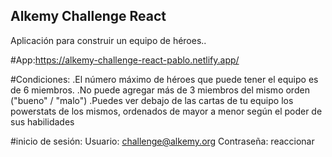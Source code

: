 ## Alkemy Challenge React
Aplicación para construir un equipo de héroes..

#App:https://alkemy-challenge-react-pablo.netlify.app/

#Condiciones:
   .El número máximo de héroes que puede tener el equipo es de 6 miembros.
   .No puede agregar más de 3 miembros del mismo orden ("bueno" / "malo")
   .Puedes ver debajo de las cartas de tu equipo los powerstats de los mismos, ordenados de mayor a menor según el poder de sus habilidades

 #inicio de sesión:
 Usuario: challenge@alkemy.org
 Contraseña: reaccionar
 
